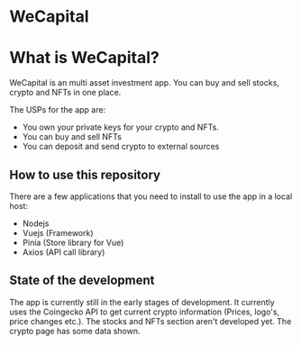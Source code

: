# WeCapital

# What is WeCapital?

WeCapital is an multi asset investment app. You can buy and sell stocks, crypto and NFTs in one place. 

The USPs for the app are:

- You own your private keys for your crypto and NFTs.
- You can buy and sell NFTs
- You can deposit and send crypto to external sources

## How to use this repository

There are a few applications that you need to install to use the app in a local host:

- Nodejs
- Vuejs (Framework)
- Pinia (Store library for Vue)
- Axios (API call library)

## State of the development

The app is currently still in the early stages of development. It currently uses the Coingecko API to get current crypto information (Prices, logo's, price changes etc.).
The stocks and NFTs section aren't developed yet. The crypto page has some data shown.

